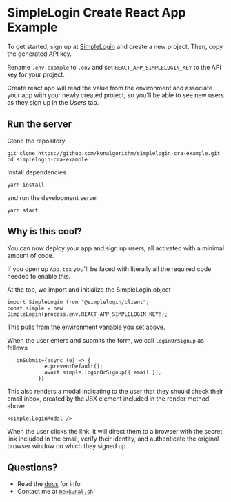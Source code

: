 # SimpleLogin Create React App Example

To get started, sign up at [SimpleLogin](https://simplelog.in/) and create a new project. Then, copy the generated API key.

Rename `.env.example` to `.env` and set `REACT_APP_SIMPLELOGIN_KEY` to the API key for your project.

Create react app will read the value from the environment and associate your app with your newly created project, so you'll be able to see new users as they sign up in the _Users_ tab.

## Run the server

Clone the repository

```
git clone https://github.com/kunalgorithm/simplelogin-cra-example.git
cd simplelogin-cra-example
```

Install dependencies

```
yarn install
```

and run the development server

```
yarn start
```

## Why is this cool?

You can now deploy your app and sign up users, all activated with a minimal amount of code.

If you open up `App.tsx` you'll be faced with literally all the required code needed to enable this.

At the top, we import and initialize the SimpleLogin object

```tsx
import SimpleLogin from "@simplelogin/client";
const simple = new SimpleLogin(process.env.REACT_APP_SIMPLELOGIN_KEY!);
```

This pulls from the environment variable you set above.

When the user enters and submits the form, we call `loginOrSignup` as follows

```tsx
   onSubmit={async (e) => {
            e.preventDefault();
            await simple.loginOrSignup({ email });
          }}
```

This also renders a modal indicating to the user that they should check their email inbox, created by the JSX element included in the render method above

```tsx
<simple.LoginModal />
```

When the user clicks the link, it will direct them to a browser with the secret link included in the email, verify their identity, and authenticate the original browser window on which they signed up.

## Questions?

- Read the [docs](https://simplelog.in/docs) for info
- Contact me at [`me@kunal.sh`](mailto:me@kunal.sh)
